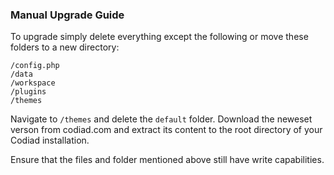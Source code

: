 ### Manual Upgrade Guide

To upgrade simply delete everything except the following or move these folders to a new directory:

    /config.php
    /data
    /workspace
    /plugins
    /themes
    
Navigate to ```/themes``` and delete the ```default``` folder. Download the neweset verson from codiad.com and extract its content to the root directory of your Codiad installation.

Ensure that the files and folder mentioned above still have write capabilities.